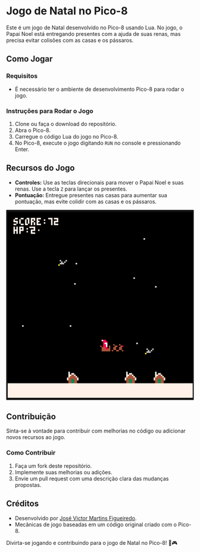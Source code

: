 # Jogo de Natal no Pico-8

Este é um jogo de Natal desenvolvido no Pico-8 usando Lua. No jogo, o Papai Noel está entregando presentes com a ajuda de suas renas, mas precisa evitar colisões com as casas e os pássaros.

## Como Jogar

### Requisitos
- É necessário ter o ambiente de desenvolvimento Pico-8 para rodar o jogo.

### Instruções para Rodar o Jogo
1. Clone ou faça o download do repositório.
2. Abra o Pico-8.
3. Carregue o código Lua do jogo no Pico-8.
4. No Pico-8, execute o jogo digitando `RUN` no console e pressionando Enter.

## Recursos do Jogo

- **Controles:** Use as teclas direcionais para mover o Papai Noel e suas renas. Use a tecla `Z` para lançar os presentes.
- **Pontuação:** Entregue presentes nas casas para aumentar sua pontuação, mas evite colidir com as casas e os pássaros.

![Imagem demostrando tela do jogo](demonstracao.png)

## Contribuição
Sinta-se à vontade para contribuir com melhorias no código ou adicionar novos recursos ao jogo.

### Como Contribuir
1. Faça um fork deste repositório.
2. Implemente suas melhorias ou adições.
3. Envie um pull request com uma descrição clara das mudanças propostas.

## Créditos
- Desenvolvido por [José Victor Martins Figueiredo](https://github.com/josevictormobilelink_do_seu_perfil).
- Mecânicas de jogo baseadas em um código original criado com o Pico-8.

Divirta-se jogando e contribuindo para o jogo de Natal no Pico-8! 🎅🎮
